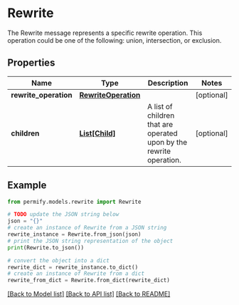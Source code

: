 # Rewrite

The Rewrite message represents a specific rewrite operation. This operation could be one of the following: union, intersection, or exclusion.

## Properties

Name | Type | Description | Notes
------------ | ------------- | ------------- | -------------
**rewrite_operation** | [**RewriteOperation**](RewriteOperation.md) |  | [optional] 
**children** | [**List[Child]**](Child.md) | A list of children that are operated upon by the rewrite operation. | [optional] 

## Example

```python
from permify.models.rewrite import Rewrite

# TODO update the JSON string below
json = "{}"
# create an instance of Rewrite from a JSON string
rewrite_instance = Rewrite.from_json(json)
# print the JSON string representation of the object
print(Rewrite.to_json())

# convert the object into a dict
rewrite_dict = rewrite_instance.to_dict()
# create an instance of Rewrite from a dict
rewrite_from_dict = Rewrite.from_dict(rewrite_dict)
```
[[Back to Model list]](../README.md#documentation-for-models) [[Back to API list]](../README.md#documentation-for-api-endpoints) [[Back to README]](../README.md)


